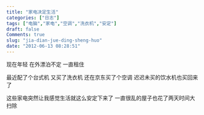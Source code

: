 ```yaml
---
title: "家电决定生活"
categories: ["日志"]
tags: ["电脑","家电","空调","洗衣机","安定"]
draft: false
Comments: true
slug: "jia-dian-jue-ding-sheng-huo"
date: "2012-06-13 08:28:51"
---
```


现在年轻
在外漂泊不定
一直租住

最近配了个台式机
又买了洗衣机
还在京东买了个空调
迟迟未买的饮水机也买回来了

这些家电突然让我感觉生活就这么安定下来了
一直很乱的屋子也花了两天时间大扫除


